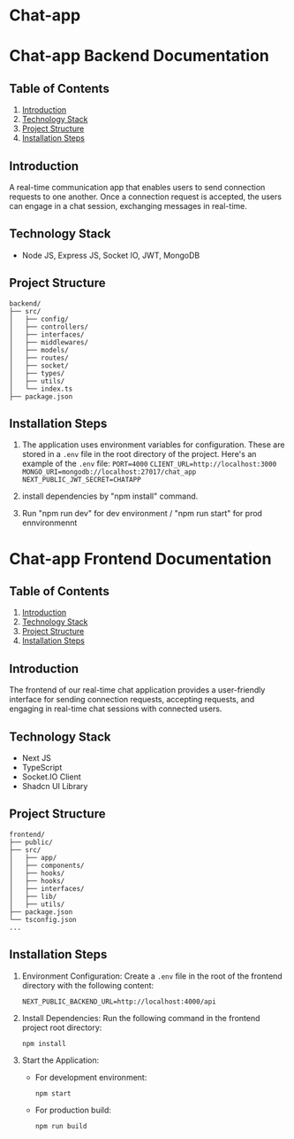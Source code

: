 # Chat-app


# Chat-app Backend Documentation

## Table of Contents
1. [Introduction](#introduction)
2. [Technology Stack](#technology-stack)
3. [Project Structure](#project-structure)
8. [Installation Steps](#installation-steps)

## Introduction
A real-time communication app that enables users to send connection requests to one another. Once a connection request is accepted, the users can engage in a chat session, exchanging messages in real-time.


## Technology Stack
- Node JS, Express JS, Socket IO, JWT, MongoDB

## Project Structure
```
backend/
├── src/ 
│   ├── config/
│   ├── controllers/
│   ├── interfaces/
│   ├── middlewares/
│   ├── models/
│   ├── routes/
│   ├── socket/
│   ├── types/
│   ├── utils/
│   └── index.ts
├── package.json
```
## Installation Steps
 1. The application uses environment variables for configuration. These are stored in a `.env` file in the root directory of the project. Here's an example of the `.env` file:
`PORT=4000`
`CLIENT_URL=http://localhost:3000`
`MONGO_URI=mongodb://localhost:27017/chat_app`
`NEXT_PUBLIC_JWT_SECRET=CHATAPP`

 2. install dependencies by "npm install" command.
 4. Run "npm run dev" for dev environment / "npm run start" for prod ennvironmennt  





# Chat-app Frontend Documentation

## Table of Contents
1. [Introduction](#introduction)
2. [Technology Stack](#technology-stack)
3. [Project Structure](#project-structure)
4. [Installation Steps](#installation-steps)

## Introduction
The frontend of our real-time chat application provides a user-friendly interface for sending connection requests, accepting requests, and engaging in real-time chat sessions with connected users.

## Technology Stack
- Next JS
- TypeScript
- Socket.IO Client
- Shadcn UI Library

## Project Structure
```
frontend/
├── public/
├── src/
│   ├── app/
│   ├── components/
│   ├── hooks/
│   ├── hooks/
│   ├── interfaces/
│   ├── lib/
│   ├── utils/
├── package.json
└── tsconfig.json
...
```

## Installation Steps
1. Environment Configuration:
   Create a `.env` file in the root of the frontend directory with the following content:
 
	`NEXT_PUBLIC_BACKEND_URL=http://localhost:4000/api`

2. Install Dependencies:
   Run the following command in the frontend project root directory:
   ```
   npm install
   ```

3. Start the Application:
   - For development environment:
     ```
     npm start
     ```
   - For production build:
     ```
     npm run build
     ```